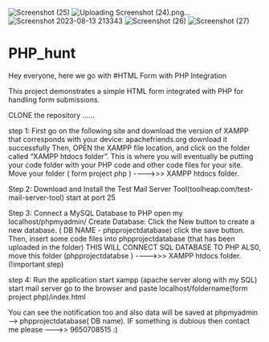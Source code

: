 ![Screenshot (25)](https://github.com/anjalisingh1109/PHP_hunt/assets/101346710/b4aa39da-1e87-4841-bdd2-2b9d3ef14176)
![Uploading Screenshot (24).png…]()
![Screenshot 2023-08-13 213343](https://github.com/anjalisingh1109/PHP_hunt/assets/101346710/5c8a540b-4d3b-4fdc-b9b5-42cf4bcfd083)
![Screenshot (26)](https://github.com/anjalisingh1109/PHP_hunt/assets/101346710/6d4d3b39-9e33-4099-a5ff-00f7dbd7e208)
![Screenshot (27)](https://github.com/anjalisingh1109/PHP_hunt/assets/101346710/ee65149f-1a6c-48a0-a0a6-3476f49f00e8)
# PHP_hunt
Hey everyone, here we go with #HTML Form with PHP Integration

This project demonstrates a simple HTML form integrated with PHP for handling form submissions.

CLONE the repository ......

step 1:
First go on the following site and download the version of XAMPP that corresponds with your device: apachefriends.org
download it successfully 
Then, OPEN the XAMPP file location, and click on the folder called “XAMPP htdocs folder”. This is where you will eventually be putting your code folder with your PHP code and other code files for your site.
Move your folder ( form project php ) ---->>> XAMPP htdocs folder.


Step 2:
Download and Install the Test Mail Server Tool(toolheap.com/test-mail-server-tool)
start at port 25
  
Step 3: Connect a MySQL Database to PHP
open my localhost/phpmyadmin/
Create Database: Click the New button to create a new database. ( DB NAME - phpprojectdatabase)
click the save button.
Then, insert some code files into phpprojectdatabase (that has been uploaded in the folder)
THIS WILL CONNECT SQL DATABASE TO PHP
ALS0, move this folder (phpprojectdatabse ) ---->>> XAMPP htdocs folder. (!important step)
  
step 4: Run the application
start xampp (apache server along with my SQL)
start mail server
go to the browser and paste localhost/foldername(form project php)/index.html 

You can see the notification too and also data will be saved at phpmyadmin --> phpprojectdatabase( DB name).
IF something is dubious then contact me please --->> 9650708515 :)

